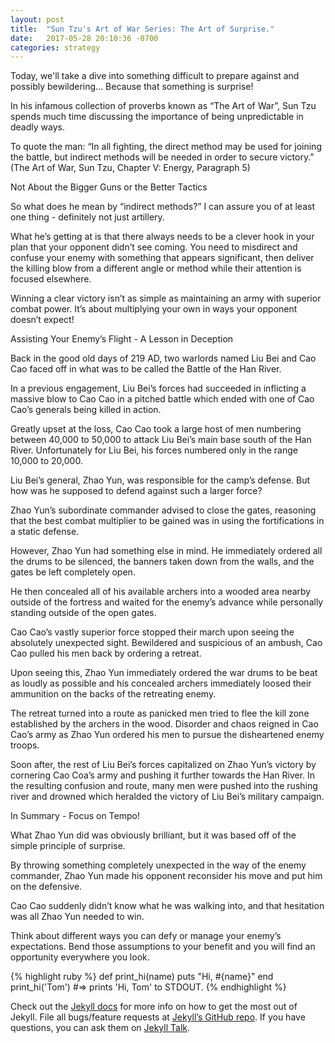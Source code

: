 ```yaml
---
layout: post
title:  "Sun Tzu's Art of War Series: The Art of Surprise."
date:   2017-05-28 20:10:36 -0700
categories: strategy
---
```

Today, we'll take a dive into something difficult to prepare against and possibly bewildering… Because that something is surprise!
 
In his infamous collection of proverbs known as “The Art of War”, Sun Tzu spends much time discussing the importance of being unpredictable in deadly ways.
 
To quote the man: “In all fighting, the direct method may be used for joining the battle, but indirect methods will be needed in order to secure victory.” (The Art of War, Sun Tzu, Chapter V: Energy, Paragraph 5)
 
Not About the Bigger Guns or the Better Tactics
 
So what does he mean by “indirect methods?”
I can assure you of at least one thing - definitely not just artillery.
 
What he’s getting at is that there always needs to be a clever hook in your plan that your opponent didn’t see coming. You need to misdirect and confuse your enemy with something that appears significant, then deliver the killing blow from a different angle or method while their attention is focused elsewhere.
 
Winning a clear victory isn’t as simple as maintaining an army with superior combat power. It’s about multiplying your own in ways your opponent doesn’t expect!
 
Assisting Your Enemy’s Flight - A Lesson in Deception
 
Back in the good old days of 219 AD, two warlords named Liu Bei and Cao Cao faced off in what was to be called the Battle of the Han River.
 
In a previous engagement, Liu Bei’s forces had succeeded in inflicting a massive blow to Cao Cao in a pitched battle which ended with one of Cao Cao’s generals being killed in action.
 
Greatly upset at the loss, Cao Cao took a large host of men numbering between 40,000 to 50,000 to attack Liu Bei’s main base south of the Han River. Unfortunately for Liu Bei, his forces numbered only in the range 10,000 to 20,000.
 
Liu Bei’s general, Zhao Yun, was responsible for the camp’s defense. But how was he supposed to defend against such a larger force?
 
Zhao Yun’s subordinate commander advised to close the gates, reasoning that the best combat multiplier to be gained was in using the fortifications in a static defense.
 
However, Zhao Yun had something else in mind. He immediately ordered all the drums to be silenced, the banners taken down from the walls, and the gates be left completely open.
 
He then concealed all of his available archers into a wooded area nearby outside of the fortress and waited for the enemy’s advance while personally standing outside of the open gates.
 
Cao Cao’s vastly superior force stopped their march upon seeing the absolutely unexpected sight. Bewildered and suspicious of an ambush, Cao Cao pulled his men back by ordering a retreat.
 
Upon seeing this, Zhao Yun immediately ordered the war drums to be beat as loudly as possible and his concealed archers immediately loosed their ammunition on the backs of the retreating enemy.
 
The retreat turned into a route as panicked men tried to flee the kill zone established by the archers in the wood. Disorder and chaos reigned in Cao Cao’s army as Zhao Yun ordered his men to pursue the disheartened enemy troops.
 
Soon after, the rest of Liu Bei’s forces capitalized on Zhao Yun’s victory by cornering Cao Coa’s army and pushing it further towards the Han River. In the resulting confusion and route, many men were pushed into the rushing river and drowned which heralded the victory of Liu Bei’s military campaign.
 
In Summary - Focus on Tempo!
 
What Zhao Yun did was obviously brilliant, but it was based off of the simple principle of surprise.
 
By throwing something completely unexpected in the way of the enemy commander, Zhao Yun made his opponent reconsider his move and put him on the defensive.
 
Cao Cao suddenly didn’t know what he was walking into, and that hesitation was all Zhao Yun needed to win.
 
Think about different ways you can defy or manage your enemy’s expectations. Bend those assumptions to your benefit and you will find an opportunity everywhere you look.

{% highlight ruby %}
def print_hi(name)
  puts "Hi, #{name}"
end
print_hi('Tom')
#=> prints 'Hi, Tom' to STDOUT.
{% endhighlight %}

Check out the [Jekyll docs][jekyll-docs] for more info on how to get the most out of Jekyll. File all bugs/feature requests at [Jekyll’s GitHub repo][jekyll-gh]. If you have questions, you can ask them on [Jekyll Talk][jekyll-talk].

[jekyll-docs]: https://jekyllrb.com/docs/home
[jekyll-gh]:   https://github.com/jekyll/jekyll
[jekyll-talk]: https://talk.jekyllrb.com/
